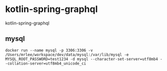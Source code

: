 # kotlin-spring-graphql
kotlin-spring-graphql

## mysql

````
docker run --name mysql -p 3306:3306 -v /Users/mrlee/workspace/dev/data/mysql:/var/lib/mysql -e MYSQL_ROOT_PASSWORD=test1234 -d mysql --character-set-server=utf8mb4 --collation-server=utf8mb4_unicode_ci
````